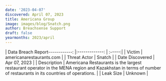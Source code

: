 ```yaml
---
date: '2023-04-07'
discovered: April 07, 2023
title: Americana Group
image: images/blog/Snatch.png
author: Breachsense Support
draft: false
yearmonths: 2023/april
---
```


| Data Breach Report------------:     |:-------------:    | :-----:|
| Victim      | americanarestaurants.com      | 
| Threat Actor      | Snatch      | 
| Date Discovered      | Apr 07, 2023      | 
| Description      | Americana Restaurants is the largest restaurant operator in the MENA region and Kazakhstan in terms of number of restaurants in its countries of operations.      | 
| Leak Size      | Unknown      | 


